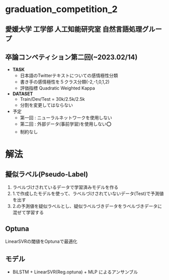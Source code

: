 # graduation_competition_2
## 愛媛大学 工学部 人工知能研究室 自然言語処理グループ

## 卒論コンペティション第二回(~2023.02/14)


- **TASK**
  - 日本語のTwitterテキストについての感情極性分類
  - 書き手の感情極性を５クラス分類(-2,-1,0,1,2)
  - 評価指標 Quadratic Weighted Kappa
- **DATASET**
  - Train/Dev/Test = 30k/2.5k/2.5k
  - 分割を変更してはならない
- 予定
  - 第一回 : ニューラルネットワークを使用しない
  - 第二回 : 外部データ(事前学習)を使用しない⭕️
  - 制約なし


# 解法
## 擬似ラベル(Pseudo-Label)
1. ラベルづけされているデータで学習済みモデルを作る
2. 1.で作成したモデルを使って、ラベルづけされていないデータ(Test)で予測値を出す
3. 2.の予測値を疑似ラベルとし、疑似ラベルづきデータをラベルづきデータに混ぜて学習する

## Optuna
LinearSVRの閾値をOptunaで最適化
## モデル
- BiLSTM + LinearSVR(Reg.optuna) + MLP によるアンサンブル